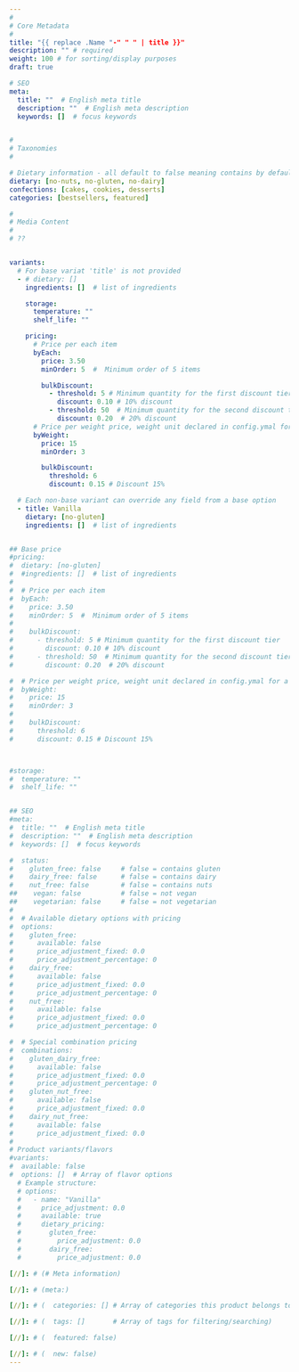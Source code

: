 ```yaml
---
#
# Core Metadata
#
title: "{{ replace .Name "-" " " | title }}"
description: "" # required
weight: 100 # for sorting/display purposes
draft: true

# SEO
meta:
  title: ""  # English meta title
  description: ""  # English meta description
  keywords: []  # focus keywords


#
# Taxonomies
#

# Dietary information - all default to false meaning contains by default
dietary: [no-nuts, no-gluten, no-dairy]
confections: [cakes, cookies, desserts]
categories: [bestsellers, featured]

#
# Media Content
#
# ??


variants:
  # For base variat 'title' is not provided
  - # dietary: []
    ingredients: []  # list of ingredients

    storage:
      temperature: ""
      shelf_life: ""

    pricing:
      # Price per each item
      byEach:
        price: 3.50
        minOrder: 5  #  Minimum order of 5 items

        bulkDiscount:
          - threshold: 5 # Minimum quantity for the first discount tier
            discount: 0.10 # 10% discount
          - threshold: 50  # Minimum quantity for the second discount tier
            discount: 0.20  # 20% discount
      # Price per weight price, weight unit declared in config.ymal for a particular language
      byWeight:
        price: 15
        minOrder: 3

        bulkDiscount:
          threshold: 6
          discount: 0.15 # Discount 15%

  # Each non-base variant can override any field from a base option
  - title: Vanilla
    dietary: [no-gluten]
    ingredients: []  # list of ingredients


## Base price
#pricing:
#  dietary: [no-gluten]
#  #ingredients: []  # list of ingredients
#
#  # Price per each item
#  byEach:
#    price: 3.50
#    minOrder: 5  #  Minimum order of 5 items
#
#    bulkDiscount:
#      - threshold: 5 # Minimum quantity for the first discount tier
#        discount: 0.10 # 10% discount
#      - threshold: 50  # Minimum quantity for the second discount tier
#        discount: 0.20  # 20% discount

#  # Price per weight price, weight unit declared in config.ymal for a particular language
#  byWeight:
#    price: 15
#    minOrder: 3
#
#    bulkDiscount:
#      threshold: 6
#      discount: 0.15 # Discount 15%



#storage:
#  temperature: ""
#  shelf_life: ""


## SEO
#meta:
#  title: ""  # English meta title
#  description: ""  # English meta description
#  keywords: []  # focus keywords

#  status:
#    gluten_free: false     # false = contains gluten
#    dairy_free: false      # false = contains dairy
#    nut_free: false        # false = contains nuts
##    vegan: false          # false = not vegan
##    vegetarian: false     # false = not vegetarian
#
#  # Available dietary options with pricing
#  options:
#    gluten_free:
#      available: false
#      price_adjustment_fixed: 0.0
#      price_adjustment_percentage: 0
#    dairy_free:
#      available: false
#      price_adjustment_fixed: 0.0
#      price_adjustment_percentage: 0
#    nut_free:
#      available: false
#      price_adjustment_fixed: 0.0
#      price_adjustment_percentage: 0

#  # Special combination pricing
#  combinations:
#    gluten_dairy_free:
#      available: false
#      price_adjustment_fixed: 0.0
#      price_adjustment_percentage: 0
#    gluten_nut_free:
#      available: false
#      price_adjustment_fixed: 0.0
#    dairy_nut_free:
#      available: false
#      price_adjustment_fixed: 0.0
#
# Product variants/flavors
#variants:
#  available: false
#  options: []  # Array of flavor options
  # Example structure:
  # options:
  #   - name: "Vanilla"
  #     price_adjustment: 0.0
  #     available: true
  #     dietary_pricing:
  #       gluten_free:
  #         price_adjustment: 0.0
  #       dairy_free:
  #         price_adjustment: 0.0

[//]: # (# Meta information)

[//]: # (meta:)

[//]: # (  categories: [] # Array of categories this product belongs to)

[//]: # (  tags: []       # Array of tags for filtering/searching)

[//]: # (  featured: false)

[//]: # (  new: false)
---
```

